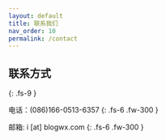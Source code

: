 ```yaml
---
layout: default
title: 联系我们
nav_order: 10
permalink: /contact
---
```


## 联系方式
{: .fs-9 }

电话：(086)166-0513-6357
{: .fs-6 .fw-300 }

邮箱: i [at] blogwx.com
{: .fs-6 .fw-300 }